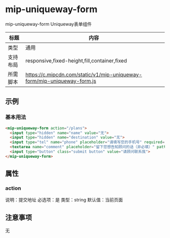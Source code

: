 # mip-uniqueway-form

mip-uniqueway-form Uniqueway表单组件

标题|内容
----|----
类型|通用
支持布局|responsive,fixed-height,fill,container,fixed
所需脚本|https://c.mipcdn.com/static/v1/mip-uniqueway-form/mip-uniqueway-form.js

## 示例

### 基本用法
```html
<mip-uniqueway-form action="/plans">
  <input type="hidden" name="name" value="无">
  <input type="hidden" name="destination" value="无">
  <input type="tel" name="phone" placeholder="请填写您的手机号" required="true" label="手机号">
  <textarea name="comment" placeholder="留下您想告知顾问的话（非必填）" pattern="\d+" label="备注"></textarea>
  <input type="button" class="submit button" value="请顾问联系我">
</mip-uniqueway-form>
```

## 属性

### action

说明：提交地址
必选项：是
类型：string
默认值：当前页面

## 注意事项

无